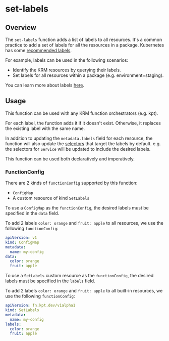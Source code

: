 # set-labels

## Overview

<!--mdtogo:Short-->

The `set-labels` function adds a list of labels to all resources. It's a common
practice to add a set of labels for all the resources in a package. Kubernetes
has some [recommended labels].

For example, labels can be used in the following scenarios:

- Identify the KRM resources by querying their labels.
- Set labels for all resources within a package (e.g. environment=staging).

<!--mdtogo-->

You can learn more about labels [here][labels].

## Usage

This function can be used with any KRM function orchestrators (e.g. kpt).

For each label, the function adds it if it doesn't exist. Otherwise, it replaces
the existing label with the same name.

In addition to updating the `metadata.labels` field for each resource, the
function will also update the [selectors][commonlabels] that target the labels
by default. e.g. the selectors for `Service` will be updated to include the
desired labels.

This function can be used both declaratively and imperatively.

### FunctionConfig

<!--mdtogo:Long-->

There are 2 kinds of `functionConfig` supported by this function:

- `ConfigMap`
- A custom resource of kind `SetLabels`

To use a `ConfigMap` as the `functionConfig`, the desired labels must be
specified in the `data` field.

To add 2 labels `color: orange` and `fruit: apple` to all resources, we use the
following `functionConfig`:

```yaml
apiVersion: v1
kind: ConfigMap
metadata:
  name: my-config
data:
  color: orange
  fruit: apple
```

To use a `SetLabels` custom resource as the `functionConfig`, the desired labels
must be specified in the `labels` field. 

To add 2 labels `color: orange` and `fruit: apple` to all built-in resources, we use the
following `functionConfig`:

```yaml
apiVersion: fn.kpt.dev/v1alpha1
kind: SetLabels
metadata:
  name: my-config
labels:
  color: orange
  fruit: apple
```

<!--mdtogo-->

[labels]: https://kubernetes.io/docs/concepts/overview/working-with-objects/labels/

[recommended labels]: https://kubernetes.io/docs/concepts/overview/working-with-objects/common-labels/

[commonlabels]: https://github.com/kubernetes-sigs/kustomize/blob/master/api/konfig/builtinpluginconsts/commonlabels.go#L6
